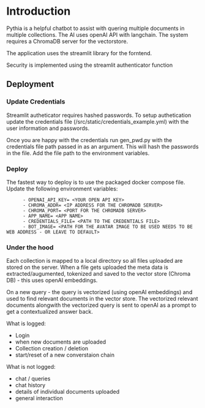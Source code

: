 # Introduction

Pythia is a helpful chatbot to assist with quering multiple documents in multiple collections. The AI uses openAI API with langchain. The system requires a ChromaDB server for the vectorstore.

The application uses the streamlit library for the forntend.

Security is implemented using the streamlit authenticator function

## Deployment

### Update Credentials

Streamlit autheticator requires hashed passwords. To setup authetication update the credentials file (/src/static/credentials_example.yml) with the user information and passwords.

Once you are happy with the credentials run gen_pwd.py with the credentials file path passed in as an argument. This will hash the passwords in the file. Add the file path to the environment variables.

### Deploy

The fastest way to deploy is to use the packaged docker compose file. Update the following environment variables:

          - OPENAI_API_KEY= <YOUR OPEN API KEY>
          - CHROMA_ADDR= <IP ADDRESS FOR THE CHROMADB SERVER>
          - CHROMA_PORT= <PORT FOR THE CHROMADB SERVER>
          - APP_NAME= <APP NAME>
          - CREDENTIALS_FILE= <PATH TO THE CREDENTIALS FILE>
          - BOT_IMAGE= <PATH FOR THE AVATAR IMAGE TO BE USED NEEDS TO BE WEB ADDRESS - OR LEAVE TO DEFAULT>

### Under the hood

Each collection is mapped to a local directory so all files uploaded are stored on the server. When a file gets uploaded the meta data is extracted/augumented, tokenized and saved to the vector store (Chroma DB) - this uses openAI embeddings.

On a new query - the query is vectorized (using openAI embeddings) and used to find relevant documents in the vector store. The vectorized relevant documents alongwith the vectorized query is sent to openAI as a prompt to get a contextualized answer back.

What is logged:
- Login
- when new documents are uploaded
- Collection creation / deletion
- start/reset of a new converstaion chain

What is not logged:
- chat / queries
- chat history
- details of individual documents uploaded
- general interaction
